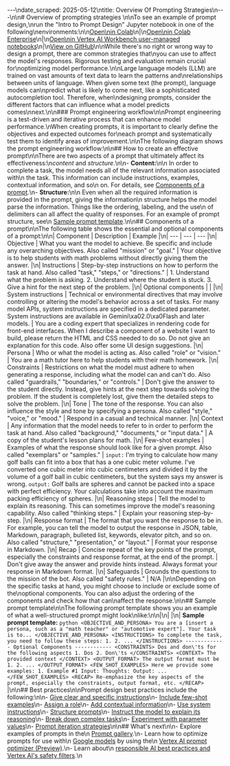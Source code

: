 ---\ndate_scraped: 2025-05-12\ntitle: Overview Of Prompting Strategies\n---\n\n# Overview of prompting strategies \n\nTo see an example of prompt design,\nrun the "Intro to Prompt Design" Jupyter notebook in one of the following\nenvironments:\n\n[Open\nin Colab](https://colab.research.google.com/github/GoogleCloudPlatform/generative-ai/blob/main/gemini/prompts/intro_prompt_design.ipynb)\n|\n[Open\nin Colab Enterprise](https://console.cloud.google.com/vertex-ai/colab/import/https%3A%2F%2Fraw.githubusercontent.com%2FGoogleCloudPlatform%2Fgenerative-ai%2Fmain%2Fgemini%2Fprompts%2Fintro_prompt_design.ipynb)\n|\n[Open\nin Vertex AI Workbench user-managed notebooks](https://console.cloud.google.com/vertex-ai/workbench/deploy-notebook?download_url=https%3A%2F%2Fraw.githubusercontent.com%2FGoogleCloudPlatform%2Fgenerative-ai%2Fmain%2Fgemini%2Fprompts%2Fintro_prompt_design.ipynb)\n|\n[View on GitHub](https://github.com/GoogleCloudPlatform/generative-ai/blob/main/gemini/prompts/intro_prompt_design.ipynb)\n\nWhile there\'s no right or wrong way to design a prompt, there are common strategies that\nyou can use to affect the model\'s responses. Rigorous testing and evaluation remain crucial for\noptimizing model performance.\n\nLarge language models (LLM) are trained on vast amounts of text data to learn the patterns and\nrelationships between units of language. When given some text (the prompt), language models can\npredict what is likely to come next, like a sophisticated autocompletion tool. Therefore, when\ndesigning prompts, consider the different factors that can influence what a model predicts comes\nnext.\n\n### Prompt engineering workflow\n\nPrompt engineering is a test-driven and iterative process that can enhance model performance.\nWhen creating prompts, it is important to clearly define the objectives and expected outcomes for\neach prompt and systematically test them to identify areas of improvement.\n\nThe following diagram shows the prompt engineering workflow:\n\n## How to create an effective prompt\n\nThere are two aspects of a prompt that ultimately affect its effectiveness:\n*content* and *structure*.\n\n- **Content:**\n\n In order to complete a task, the model needs all of the relevant information associated with\n the task. This information can include instructions, examples, contextual information, and so\n on. For details, see [Components of a prompt](#components-of-a-prompt).\n- **Structure:**\n\n Even when all the required information is provided in the prompt, giving the information\n structure helps the model parse the information. Things like the ordering, labeling, and the use\n of delimiters can all affect the quality of responses. For an example of prompt structure, see\n [Sample prompt template](#sample-prompt-template).\n\n## Components of a prompt\n\nThe following table shows the essential and optional components of a prompt:\n\n| Component | Description | Example |\n| --- | --- | --- |\n| Objective | What you want the model to achieve. Be specific and include any overarching objectives. Also called "mission" or "goal." | Your objective is to help students with math problems without directly giving them the answer. |\n| Instructions | Step-by-step instructions on how to perform the task at hand. Also called "task," "steps," or "directions." | 1. Understand what the problem is asking. 2. Understand where the student is stuck. 3. Give a hint for the next step of the problem. |\n| Optional components | | |\n| System instructions | Technical or environmental directives that may involve controlling or altering the model\'s behavior across a set of tasks. For many model APIs, system instructions are specified in a dedicated parameter. System instructions are available in Gemini\xa02.0\xa0Flash and later models. | You are a coding expert that specializes in rendering code for front-end interfaces. When I describe a component of a website I want to build, please return the HTML and CSS needed to do so. Do not give an explanation for this code. Also offer some UI design suggestions. |\n| Persona | Who or what the model is acting as. Also called "role" or "vision." | You are a math tutor here to help students with their math homework. |\n| Constraints | Restrictions on what the model must adhere to when generating a response, including what the model can and can\'t do. Also called "guardrails," "boundaries," or "controls." | Don\'t give the answer to the student directly. Instead, give hints at the next step towards solving the problem. If the student is completely lost, give them the detailed steps to solve the problem. |\n| Tone | The tone of the response. You can also influence the style and tone by specifying a persona. Also called "style," "voice," or "mood." | Respond in a casual and technical manner. |\n| Context | Any information that the model needs to refer to in order to perform the task at hand. Also called "background," "documents," or "input data." | A copy of the student\'s lesson plans for math. |\n| Few-shot examples | Examples of what the response should look like for a given prompt. Also called "exemplars" or "samples." | `input:` I\'m trying to calculate how many golf balls can fit into a box that has a one cubic meter volume. I\'ve converted one cubic meter into cubic centimeters and divided it by the volume of a golf ball in cubic centimeters, but the system says my answer is wrong. `output:` Golf balls are spheres and cannot be packed into a space with perfect efficiency. Your calculations take into account the maximum packing efficiency of spheres. |\n| Reasoning steps | Tell the model to explain its reasoning. This can sometimes improve the model\'s reasoning capability. Also called "thinking steps." | Explain your reasoning step-by-step. |\n| Response format | The format that you want the response to be in. For example, you can tell the model to output the response in JSON, table, Markdown, paragraph, bulleted list, keywords, elevator pitch, and so on. Also called "structure," "presentation," or "layout." | Format your response in Markdown. |\n| Recap | Concise repeat of the key points of the prompt, especially the constraints and response format, at the end of the prompt. | Don\'t give away the answer and provide hints instead. Always format your response in Markdown format. |\n| Safeguards | Grounds the questions to the mission of the bot. Also called "safety rules." | N/A |\n\nDepending on the specific tasks at hand, you might choose to include or exclude some of the\noptional components. You can also adjust the ordering of the components and check how that can\naffect the response.\n\n## Sample prompt template\n\nThe following prompt template shows you an example of what a well-structured prompt might look\nlike:\n\n|\n| |\n| **Sample prompt template:** ```python <OBJECTIVE_AND_PERSONA> You are a [insert a persona, such as a "math teacher" or "automotive expert"]. Your task is to... </OBJECTIVE_AND_PERSONA> <INSTRUCTIONS> To complete the task, you need to follow these steps: 1. 2. ... </INSTRUCTIONS> ------------- Optional Components ------------ <CONSTRAINTS> Dos and don\'ts for the following aspects 1. Dos 2. Don\'ts </CONSTRAINTS> <CONTEXT> The provided context </CONTEXT> <OUTPUT_FORMAT> The output format must be 1. 2. ... </OUTPUT_FORMAT> <FEW_SHOT_EXAMPLES> Here we provide some examples: 1. Example #1 Input: Thoughts: Output: ... </FEW_SHOT_EXAMPLES> <RECAP> Re-emphasize the key aspects of the prompt, especially the constraints, output format, etc. </RECAP> ``` |\n\n## Best practices\n\nPrompt design best practices include the following:\n\n- [Give clear and specific instructions](clear-instructions.md)\n- [Include few-shot examples](https://cloud.google.com/vertex-ai/generative-ai/docs/learn/prompts/few-shot-examples)\n- [Assign a role](https://cloud.google.com/vertex-ai/generative-ai/docs/learn/prompts/assign-role)\n- [Add contextual information](https://cloud.google.com/vertex-ai/generative-ai/docs/learn/prompts/contextual-information)\n- [Use system instructions](https://cloud.google.com/vertex-ai/generative-ai/docs/learn/prompts/system-instructions)\n- [Structure prompts](https://cloud.google.com/vertex-ai/generative-ai/docs/learn/prompts/structure-prompts)\n- [Instruct the model to explain its reasoning](https://cloud.google.com/vertex-ai/generative-ai/docs/learn/prompts/explain-reasoning)\n- [Break down complex tasks](https://cloud.google.com/vertex-ai/generative-ai/docs/learn/prompts/break-down-prompts)\n- [Experiment with parameter values](https://cloud.google.com/vertex-ai/generative-ai/docs/learn/prompts/adjust-parameter-values)\n- [Prompt iteration strategies](https://cloud.google.com/vertex-ai/generative-ai/docs/learn/prompts/prompt-iteration)\n\n## What\'s next\n\n- Explore examples of prompts in the\n [Prompt gallery](https://cloud.google.com/vertex-ai/generative-ai/docs/prompt-gallery).\n- Learn how to optimize prompts for use with\n [Google models](../models.md) by using the\n [Vertex AI prompt optimizer (Preview)](prompt-optimizer.md).\n- Learn about\n [responsible AI best practices and Vertex AI\'s safety filters](https://cloud.google.com/vertex-ai/generative-ai/docs/learn/responsible-ai).\n